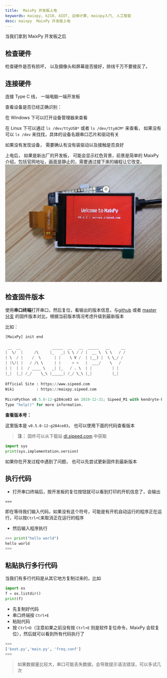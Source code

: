 ```yaml
---
title:  MaixPy 开发板上电
keywords: maixpy, k210, AIOT, 边缘计算, maixpy入门, 人工智能
desc: maixpy  MaixPy 开发板上电
---
```



当我们拿到 MaixPy 开发板之后

## 检查硬件

检查硬件是否有损坏， 以及摄像头和屏幕是否接好，排线千万不要接反了。


## 连接硬件

连接 Type C 线， 一端电脑一端开发板

查看设备是否已经正确识别：

在 Windows 下可以打开设备管理器来查看

在 Linux 下可以通过 `ls /dev/ttyUSB*` 或者 `ls /dev/ttyACM*` 来查看， 如果没有可以 `ls /dev` 来找找，具体的设备名跟串口芯片和驱动有关


如果没有发现设备， 需要确认有没有装驱动以及接触是否良好

上电后， 如果是新出厂的开发板， 可能会显示红色背景，前景是简单的 MaixPy 介绍，包括官网地址，画面是静止的，需要通过接下来的编程让它改变。
![](./../../assets/maixpy/welcome_maixpy.png)


## 检查固件版本

使用**串口终端**打开串口，然后复位，看输出的版本信息，与[github](https://github.com/sipeed/MaixPy/releases) 或者 [master 分支](http://dl.sipeed.com/MAIX/MaixPy/release/master/) 的固件版本对比，根据当前版本情况考虑升级到最新版本

比如：

```python
[MaixPy] init end

 __  __              _____  __   __  _____   __     __
|  \/  |     /\     |_   _| \ \ / / |  __ \  \ \   / /
| \  / |    /  \      | |    \ V /  | |__) |  \ \_/ /
| |\/| |   / /\ \     | |     > <   |  ___/    \   /
| |  | |  / ____ \   _| |_   / . \  | |         | |
|_|  |_| /_/    \_\ |_____| /_/ \_\ |_|         |_|

Official Site : https://www.sipeed.com
Wiki          : https://maixpy.sipeed.com

MicroPython v0.5.0-12-g284ce83 on 2019-12-31; Sipeed_M1 with kendryte-k210
Type "help()" for more information.
```

**查看版本号：**

  这里版本是 `v0.5.0-12-g284ce83`， 也可以使用下面的代码查看版本

> **注：** 固件可以从下载站 [dl.sipeed.com](http://dl.sipeed.com/MAIX/MaixPy/release/master/) 中获取

```python
import sys
print(sys.implementation.version)
```

如果你在开发过程中遇到了问题， 也可以先尝试更新固件到最新版本

## 执行代码

* 打开串口终端后，按开发板的复位按钮就可以看到打印的开机信息了，会输出

```shell
>>>
```
即在等待我们输入代码，如果没有这个符号，可能是有开机自动运行的程序正在运行，可以按`Ctrl+C`来取消正在运行的程序

* 然后输入程序执行

```python
>>> print("hello world")
hello world
>>>
```

## 粘贴执行多行代码

当我们有多行代码是从其它地方复制过来的，比如
```python
import os
f = os.listdir()
print(f)
```

* 先复制好代码
* 串口终端按 `Ctrl+E`
* 粘贴代码
* 按 `Ctrl+D`（注意如果之前没有按 `Ctrl+E` 则是软件复位命令，MaixPy 会软复位），然后就可以看到所有代码执行了

```python
>>>
['boot.py','main.py', 'freq.conf']
>>>

```

> 如果数据量比较大，串口可能丢失数据，会导致提示语法错误，可以多试几次

